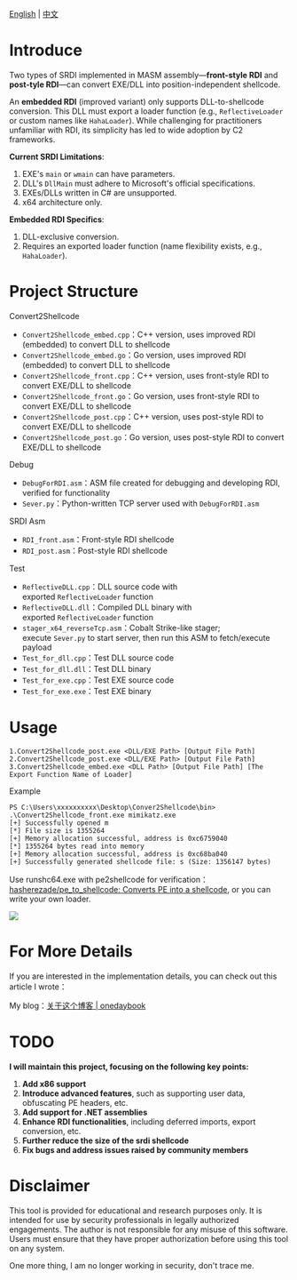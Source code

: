 [English](README.md) | [中文](README_zh.md)
# Introduce

Two types of SRDI implemented in MASM assembly—**front-style RDI** and **post-tyle RDI**—can convert EXE/DLL into position-independent shellcode.

An **embedded RDI** (improved variant) only supports DLL-to-shellcode conversion. This DLL must export a loader function (e.g., `ReflectiveLoader` or custom names like `HahaLoader`). While challenging for practitioners unfamiliar with RDI, its simplicity has led to wide adoption by C2 frameworks.

**Current SRDI Limitations**:
1. EXE's `main` or `wmain` can have parameters.
2. DLL's `DllMain` must adhere to Microsoft's official specifications. 
3. EXEs/DLLs written in C# are unsupported.
4. x64 architecture only.
    
**Embedded RDI Specifics**:
1. DLL-exclusive conversion.
2. Requires an exported loader function (name flexibility exists, e.g., `HahaLoader`).

# Project Structure

Convert2Shellcode
- `Convert2Shellcode_embed.cpp`：C++ version, uses improved RDI (embedded) to convert DLL to shellcode
- `Convert2Shellcode_embed.go`：Go version, uses improved RDI (embedded) to convert DLL to shellcode
- `Convert2Shellcode_front.cpp`：C++ version, uses front-style RDI to convert EXE/DLL to shellcode
- `Convert2Shellcode_front.go`：Go version, uses front-style RDI to convert EXE/DLL to shellcode
- `Convert2Shellcode_post.cpp`：C++ version, uses post-style RDI to convert EXE/DLL to shellcode
- `Convert2Shellcode_post.go`：Go version, uses post-style RDI to convert EXE/DLL to shellcode

Debug
- `DebugForRDI.asm`：ASM file created for debugging and developing RDI, verified for functionality
- `Sever.py`：Python-written TCP server used with `DebugForRDI.asm`

SRDI Asm
- `RDI_front.asm`：Front-style RDI shellcode
- `RDI_post.asm`：Post-style RDI shellcode

Test
- `ReflectiveDLL.cpp`：DLL source code with exported `ReflectiveLoader` function
- `ReflectiveDLL.dll`：Compiled DLL binary with exported `ReflectiveLoader` function
- `stager_x64_reverseTcp.asm`：Cobalt Strike-like stager; execute `Sever.py` to start server, then run this ASM to fetch/execute payload
- `Test_for_dll.cpp`：Test DLL source code
- `Test_for_dll.dll`：Test DLL binary
- `Test_for_exe.cpp`：Test EXE source code
- `Test_for_exe.exe`：Test EXE binary

# Usage

```
1.Convert2Shellcode_post.exe <DLL/EXE Path> [Output File Path]  
2.Convert2Shellcode_post.exe <DLL/EXE Path> [Output File Path]  
3.Convert2Shellcode_embed.exe <DLL Path> [Output File Path] [The Export Function Name of Loader]
```

Example
```
PS C:\Users\xxxxxxxxxx\Desktop\Conver2Shellcode\bin> .\Convert2Shellcode_front.exe mimikatz.exe  
[+] Successfully opened m  
[*] File size is 1355264  
[+] Memory allocation successful, address is 0xc6759040  
[*] 1355264 bytes read into memory  
[+] Memory allocation successful, address is 0xc68ba040  
[+] Successfully generated shellcode file: s (Size: 1356147 bytes)
```

Use runshc64.exe with pe2shellcode for verification：[hasherezade/pe_to_shellcode: Converts PE into a shellcode](https://github.com/hasherezade/pe_to_shellcode), or you can write your own loader.

![](https://images-of-oneday.oss-cn-guangzhou.aliyuncs.com/images/2025/06/09/19-07-36-0b50c72fe124b9742c6fec8c67ce04cf-20250609190736-4d79d7.png)

# For More Details

If you are interested in the implementation details, you can check out this article I wrote：

My blog：[关于这个博客 | onedaybook](https://oneday.gitbook.io/onedaybook)

# TODO

**I will maintain this project, focusing on the following key points:**
1. **Add x86 support**
2. **Introduce advanced features**, such as supporting user data, obfuscating PE headers, etc.
3. **Add support for .NET assemblies**
4. **Enhance RDI functionalities**, including deferred imports, export conversion, etc.
5. **Further reduce the size of the srdi shellcode**
6. **Fix bugs and address issues raised by community members**

# Disclaimer

This tool is provided for educational and research purposes only. It is intended for use by security professionals in legally authorized engagements. The author is not responsible for any misuse of this software. Users must ensure that they have proper authorization before using this tool on any system.

One more thing, I am no longer working in security, don't trace me.